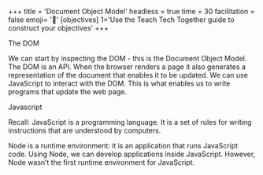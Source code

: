 +++
title = 'Document Object Model'
headless = true
time = 30
facilitation = false
emoji= '🧩'
[objectives]
    1='Use the Teach Tech Together guide to construct your objectives'
+++

The DOM

We can start by inspecting the DOM - this is the Document Object Model. The DOM is an API.
When the browser renders a page it also generates a representation of the document that enables it to be updated. We can use JavaScript to interact with the DOM. This is what enables us to write programs that update the web page.

Javascript

Recall: JavaScript is a programming language. It is a set of rules for writing instructions that are understood by computers.

Node is a runtime environment: it is an application that runs JavaScript code. Using Node, we can develop applications inside JavaScript. However, Node wasn’t the first runtime environment for JavaScript.
